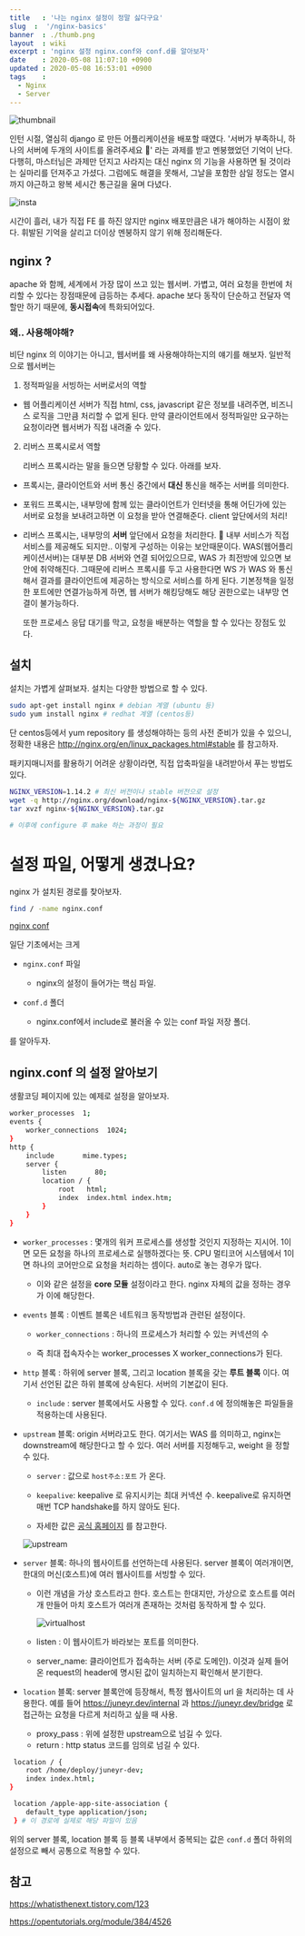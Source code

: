 ```yaml
---
title   : '나는 nginx 설정이 정말 싫다구요' 
slug  :  '/nginx-basics'
banner  : ./thumb.png
layout  : wiki
excerpt : 'nginx 설정 nginx.conf와 conf.d를 알아보자'
date    : 2020-05-08 11:07:10 +0900
updated : 2020-05-08 16:53:01 +0900
tags    :
  - Nginx
  - Server
---
```

![thumbnail](./thumb.png)

인턴 시절, 열심히 django 로 만든 어플리케이션을 배포할 때였다. '서버가 부족하니, 하나의 서버에 두개의 사이트를 올려주세요 🙂' 라는 과제를 받고 멘붕했었던 기억이 난다. 다행히, 마스터님은 과제만 던지고 사라지는 대신 nginx 의 기능을 사용하면 될 것이라는 실마리를 던져주고 가셨다. 그럼에도 해결을 못해서, 그날을 포함한 삼일 정도는 열시까지 야근하고 왕복 세시간 통근길을 울며 다녔다.

![insta](./insta.png)

시간이 흘러, 내가 직접 FE 를 하진 않지만 nginx 배포만큼은 내가 해야하는 시점이 왔다. 휘발된 기억을 살리고 더이상 멘붕하지 않기 위해 정리해둔다. 

## nginx ?

apache 와 함께, 세계에서 가장 많이 쓰고 있는 웹서버. 가볍고, 여러 요청을 한번에 처리할 수 있다는 장점때문에 급등하는 추세다. apache 보다 동작이 단순하고 전달자 역할만 하기 때문에, **동시접속**에 특화되어있다.

### 왜.. 사용해야해? 

비단 nginx 의 이야기는 아니고, 웹서버를 왜 사용해야하는지의 얘기를 해보자. 일반적으로 웹서버는 

1. 정적파일을 서빙하는 서버로서의 역할

  - 웹 어플리케이션 서버가 직접 html, css, javascript 같은 정보를 내려주면, 비즈니스 로직을 그만큼 처리할 수 없게 된다. 만약 클라이언트에서 정적파일만 요구하는 요청이라면 웹서버가 직접 내려줄 수 있다. 
    
2. 리버스 프록시로서 역할 
   
   리버스 프록시라는 말을 들으면 당황할 수 있다. 아래를 보자.
   
  - 프록시는, 클라이언트와 서버 통신 중간에서 **대신** 통신을 해주는 서버를 의미한다. 
  - 포워드 프록시는, 내부망에 함께 있는 클라이언트가 인터넷을 통해 어딘가에 있는 서버로 요청을 보내려고하면 이 요청을 받아 연결해준다. client 앞단에서의 처리! 
  - 리버스 프록시는, 내부망의 **서버** 앞단에서 요청을 처리한다. 
    🤔 내부 서비스가 직접 서비스를 제공해도 되지만.. 이렇게 구성하는 이유는 보안때문이다. WAS(웹어플리케이션서버)는 대부분 DB 서버와 연결 되어있으므로, WAS 가 최전방에 있으면 보안에 취약해진다. 그때문에 리버스 프록시를 두고 사용한다면 WS 가 WAS 와 통신해서 결과를 클라이언트에 제공하는 방식으로 서비스를 하게 된다. 기본정책을 일정한 포트에만 연결가능하게 하면, 웹 서버가 해킹당해도 해당 권한으로는 내부망 연결이 불가능하다. 
    
    또한 프로세스 응답 대기를 막고, 요청을 배분하는 역할을 할 수 있다는 장점도 있다. 
    
## 설치

설치는 가볍게 살펴보자. 설치는 다양한 방법으로 할 수 있다. 
```bash 
sudo apt-get install nginx # debian 계열 (ubuntu 등)
sudo yum install nginx # redhat 계열 (centos등)
```

단 centos등에서 yum repository 를 생성해야하는 등의 사전 준비가 있을 수 있으니, 정확한 내용은 http://nginx.org/en/linux_packages.html#stable 를 참고하자.
    
패키지매니저를 활용하기 어려운 상황이라면, 직접 압축파일을 내려받아서 푸는 방법도 있다. 

```bash 
NGINX_VERSION=1.14.2 # 최신 버전이나 stable 버전으로 설정
wget -q http://nginx.org/download/nginx-${NGINX_VERSION}.tar.gz
tar xvzf nginx-${NGINX_VERSION}.tar.gz

# 이후에 configure 후 make 하는 과정이 필요
```

# 설정 파일, 어떻게 생겼나요?

nginx 가 설치된 경로를 찾아보자. 

```bash 
find / -name nginx.conf
```

[nginx conf](./1.png)

일단 기초에서는 크게 
- `nginx.conf` 파일 
  - nginx의 설정이 들어가는 핵심 파일. 
    
- `conf.d` 폴더 
  - nginx.conf에서 include로 불러올 수 있는 conf 파일 저장 폴더.

를 알아두자. 

## nginx.conf 의 설정 알아보기

생활코딩 페이지에 있는 예제로 설정을 알아보자.

```bash 
worker_processes  1;
events {
    worker_connections  1024;
}
http { 
    include       mime.types;
    server {
        listen       80;
        location / {
            root   html;
            index  index.html index.htm;
        }
    }
}
```
 
- `worker_processes` : 몇개의 워커 프로세스를 생성할 것인지 지정하는 지시어. 1이면 모든 요청을 하나의 프로세스로 실행하겠다는 뜻. CPU 멀티코어 시스템에서 1이면 하나의 코어만으로 요청을 처리하는 셈이다. auto로 놓는 경우가 많다. 

  - 이와 같은 설정을 **core 모듈** 설정이라고 한다. nginx 자체의 값을 정하는 경우가 이에 해당한다. 
    
- `events` 블록 : 이벤트 블록은 네트워크 동작방법과 관련된 설정이다. 
    - `worker_connections` : 하나의 프로세스가 처리할 수 있는 커넥션의 수

    - 즉 최대 접속자수는 worker_processes X worker_connections가 된다. 

- `http` 블록 : 하위에 server 블록, 그리고 location 블록을 갖는 **루트 블록** 이다. 여기서 선언된 값은 하위 블록에 상속된다. 서버의 기본값이 된다. 

  - `include` : server 블록에서도 사용할 수 있다. `conf.d` 에 정의해놓은 파일들을 적용하는데 사용된다. 

 - `upstream` 블록: origin 서버라고도 한다. 여기서는 WAS 를 의미하고, nginx는 downstream에 해당한다고 할 수 있다. 여러 서버를 지정해두고, weight 을 정할 수 있다. 

    - `server` : 값으로 `host주소:포트` 가 온다.

    - `keepalive`: keepalive 로 유지시키는 최대 커넥션 수. keepalive로 유지하면 매번 TCP handshake를 하지 않아도 된다. 

    - 자세한 값은 [공식 홈페이지](http://nginx.org/en/docs/http/ngx_http_upstream_module.html) 를 참고한다. 

    ![upstream](./upstream.png)


- `server` 블록: 하나의 웹사이트를 선언하는데 사용된다.  server 블록이 여러개이면, 한대의 머신(호스트)에 여러 웹사이트를 서빙할 수 있다. 
  
  - 이런 개념을 가상 호스트라고 한다. 호스트는 한대지만, 가상으로 호스트를 여러 개 만들어 마치 호스트가 여러개 존재하는 것처럼 동작하게 할 수 있다. 
    
    ![virtualhost](./virtualhost.png)
    
  - listen : 이 웹사이트가 바라보는 포트를 의미한다. 
  - server_name: 클라이언트가 접속하는 서버 (주로 도메인). 이것과 실제 들어온 request의 header에 명시된 값이 일치하는지 확인해서 분기한다.

- `location` 블록: server 블록안에 등장해서, 특정 웹사이트의 url 을 처리하는 데 사용한다. 예를 들어 https://juneyr.dev/internal 과 https://juneyr.dev/bridge 로 접근하는 요청을 다르게 처리하고 싶을 때 사용. 
   - proxy_pass : 위에 설정한 upstream으로 넘길 수 있다. 
   - return : http status 코드를 임의로 넘길 수 있다. 

```bash 
 location / {
    root /home/deploy/juneyr-dev;
    index index.html;
}

 location /apple-app-site-association {
    default_type application/json;
 } # 이 경로에 실제로 해당 파일이 있음
```


위의 server 블록, location 블록 등 블록 내부에서 중복되는 값은 `conf.d` 폴더 하위의 설정으로 빼서 공통으로 적용할 수 있다. 


## 참고 

https://whatisthenext.tistory.com/123

https://opentutorials.org/module/384/4526



